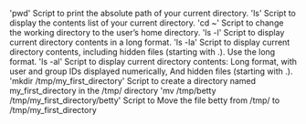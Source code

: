 'pwd' Script to print the absolute path of your current directory.
'ls' Script to display the contents list of your current directory.
'cd ~' Script to change the working directory to the user’s home directory.
'ls -l' Script to display current directory contents in a long format.
'ls -la' Script to display current directory contents, including hidden files (starting with .). Use the long format.
'ls -al' Script to display current directory contents: Long format, with user and group IDs displayed numerically, And hidden files (starting with .).
'mkdir /tmp/my_first_directory' Script to create a directory named my_first_directory in the /tmp/ directory
'mv /tmp/betty /tmp/my_first_directory/betty' Script to Move the file betty from /tmp/ to /tmp/my_first_directory
